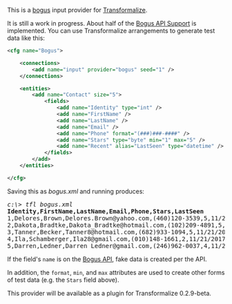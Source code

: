 This is a [bogus](https://github.com/bchavez/Bogus) input provider for [Transformalize](https://github.com/dalenewman/Transformalize).

It is still a work in progress.  About half of the [Bogus API Support](https://github.com/bchavez/Bogus/blob/master/README.md#bogus-api-support) is 
implemented.  You can use Transformalize arrangements to generate test data 
like this:

```xml
<cfg name="Bogus">

    <connections>
        <add name="input" provider="bogus" seed="1" />
    </connections>

    <entities>
        <add name="Contact" size="5">
            <fields>
                <add name="Identity" type="int" />
                <add name="FirstName" />
                <add name="LastName" />
                <add name="Email" />
                <add name="Phone" format="(###)###-####" />
                <add name="Stars" type="byte" min="1" max="5" />
                <add name="Recent" alias="LastSeen" type="datetime" />
            </fields>
        </add>
    </entities>

</cfg>
```

Saving this as *bogus.xml* and running produces:

<pre>
<i>c:\> tfl bogus.xml</i>
<strong>Identity,FirstName,LastName,Email,Phone,Stars,LastSeen</strong>
1,Delores,Brown,Delores.Brown@yahoo.com,(460)120-3539,5,11/20/2017 10:10:14 PM
2,Dakota,Bradtke,Dakota_Bradtke@hotmail.com,(102)209-4891,5,11/21/2017 12:37:18 AM
3,Tanner,Becker,Tanner8@hotmail.com,(682)933-1094,5,11/21/2017 11:59:27 AM
4,Ila,Schamberger,Ila28@gmail.com,(010)148-1661,2,11/21/2017 12:55:25 AM
5,Darren,Ledner,Darren_Ledner@gmail.com,(246)962-0037,4,11/21/2017 3:59:14 AM
</pre>

If the field's `name` is on the [Bogus API](https://github.com/bchavez/Bogus/blob/master/README.md#bogus-api-support), 
fake data is created per the API.

In addition, the `format`, `min`, and `max` attributes 
are used to create other forms of test data (e.g. the `Stars` field above).

This provider will be available as a plugin for Transformalize 0.2.9-beta.